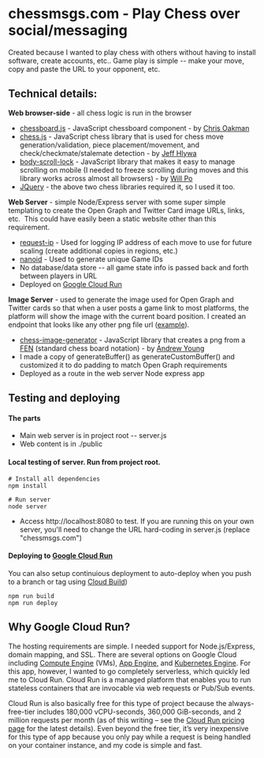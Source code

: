 # chessmsgs.com - Play Chess over social/messaging

Created because I wanted to play chess with others without having to install software, create accounts, etc.. Game play is simple -- make your move, copy and paste the URL to your opponent, etc.

## Technical details:

**Web browser-side** - all chess logic is run in the browser

* [chessboard.js](https://github.com/oakmac/chessboardjs/) - JavaScript chessboard component - by [Chris Oakman](https://twitter.com/oakmac1)
* [chess.js](https://github.com/jhlywa/chess.js) - JavaScript chess library that is used for chess move generation/validation, piece placement/movement, and check/checkmate/stalemate detection - by [Jeff Hlywa](https://twitter.com/jhlywa)
* [body-scroll-lock](https://github.com/willmcpo/body-scroll-lock) - JavaScript library that makes it easy to manage scrolling on mobile (I needed to freeze scrolling during moves and this library works across almost all browsers) - by [Will Po](https://github.com/willmcpo)
* [JQuery](https://jquery.com/) - the above two chess libraries required it, so I used it too.

**Web Server**  - simple Node/Express server with some super simple templating to create the Open Graph and Twitter Card image URLs, links, etc.  This could have easily been a static website other than this requirement.

* [request-ip](https://www.npmjs.com/package/request-ip) - Used for logging IP address of each move to use for future scaling (create additional copies in regions, etc.)
* [nanoid](https://www.npmjs.com/package/nanoid) - Used to generate unique Game IDs
* No database/data store -- all game state info is passed back and forth between players in URL
* Deployed on [Google Cloud Run](https://cloud.google.com/run?utm_campaign=CDR_grw_series_chessapp_release_120320&utm_source=external&utm_medium=web)

**Image Server** - used to generate the image used for Open Graph and Twitter cards so that when a user posts a game link to most platforms, the platform will show the image with the current board position. I created an endpoint that looks like any other png file url ([example](https://chessmsgs.com/fenimg/rn1qkbnr/ppp1pppp/8/3p4/3P2b1/2N5/PPP1PPPP/R1BQKBNR%20w%20KQkq%20-%202%203.png)).

* [chess-image-generator](https://github.com/andyruwruw/chess-image-generator) - JavaScript library that creates a png from a [FEN](https://en.wikipedia.org/wiki/Forsyth%E2%80%93Edwards_Notation) (standard chess board notation) - by [Andrew Young](https://andyruwruw.com/)
* I made a copy of generateBuffer() as generateCustomBuffer() and customized it to do padding to match Open Graph requirements
* Deployed as a route in the web server Node express app

## Testing and deploying

#### The parts
* Main web server is in project root -- server.js
* Web content is in ./public

#### Local testing of server. Run from project root.
```
# Install all dependencies
npm install

# Run server
node server
```

* Access http://localhost:8080 to test. If you are running this on your own server, you'll need to change the URL hard-coding in server.js (replace "chessmsgs.com")

#### Deploying to [Google Cloud Run](https://cloud.google.com/run?utm_campaign=CDR_grw_series_chessapp_release_120320&utm_source=external&utm_medium=web)
You can also setup continuious deployment to auto-deploy when you push to a branch or tag using [Cloud Build](https://cloud.google.com/cloud-build?utm_campaign=CDR_grw_series_chessapp_release_120320&utm_source=external&utm_medium=web))
```
npm run build
npm run deploy
```

## Why Google Cloud Run?
The hosting requirements are simple. I needed support for Node.js/Express, domain mapping, and SSL. There are several options on Google Cloud including [Compute Engine](https://cloud.google.com/compute?utm_campaign=CDR_grw_series_chessapp_release_120320&utm_source=external&utm_medium=web) (VMs), [App Engine](https://cloud.google.com/appengine?utm_campaign=CDR_grw_series_chessapp_release_120320&utm_source=external&utm_medium=web), and [Kubernetes Engine](https://cloud.google.com/kubernetes-engine?utm_campaign=CDR_grw_series_chessapp_release_120320&utm_source=external&utm_medium=web). For this app, however, I wanted to go completely serverless, which quickly led me to Cloud Run. Cloud Run is a managed platform that enables you to run stateless containers that are invocable via web requests or Pub/Sub events. 

Cloud Run is also basically free for this type of project because the always-free-tier includes 180,000 vCPU-seconds, 360,000 GiB-seconds, and 2 million requests per month (as of this writing – see the [Cloud Run pricing page](https://cloud.google.com/run/pricing?utm_campaign=CDR_grw_series_chessapp_release_120320&utm_source=external&utm_medium=web) for the latest details). Even beyond the free tier, it’s very inexpensive for this type of app because you only pay while a request is being handled on your container instance, and my code is simple and fast.

